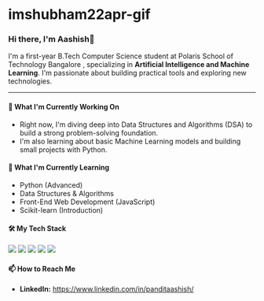 # imshubham22apr-gif
### Hi there, I'm Aashish👋

<p>
  I'm a first-year B.Tech Computer Science student at Polaris School of Technology Bangalore , specializing in <strong>Artificial Intelligence and Machine Learning</strong>. 
  I'm passionate about building practical tools and exploring new technologies.
</p>

---

#### 🚀 What I'm Currently Working On
* Right now, I'm diving deep into Data Structures and Algorithms (DSA) to build a strong problem-solving foundation.
* I'm also learning about basic Machine Learning models and building small projects with Python.

#### 🌱 What I'm Currently Learning
* Python (Advanced)
* Data Structures & Algorithms 
* Front-End Web Development (JavaScript)
* Scikit-learn (Introduction)

#### 🛠️ My Tech Stack
<p>
  <img src="https://img.shields.io/badge/Python-3776AB?style=for-the-badge&logo=python&logoColor=white" />
  <img src="https://img.shields.io/badge/HTML5-E34F26?style=for-the-badge&logo=html5&logoColor=white" />
  <img src="https://img.shields.io/badge/CSS3-1572B6?style=for-the-badge&logo=css3&logoColor=white" />
  <img src="https://img.shields.io/badge/JavaScript-F7DF1E?style=for-the-badge&logo=javascript&logoColor=black" />
  <img src="https://img.shields.io/badge/Git-F05032?style=for-the-badge&logo=git&logoColor=white" />
</p>

#### 📫 How to Reach Me
* **LinkedIn:** https://www.linkedin.com/in/panditaashish/

